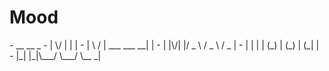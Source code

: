 # Mood
<p>
-  __  __                 _ 
- |  \/  |               | |
- | \  / | ___   ___   __| |
- | |\/| |/ _ \ / _ \ / _  |
- | |  | | (_) | (_) | (_| |
- |_|  |_|\___/ \___/ \__ _|   
</p>
